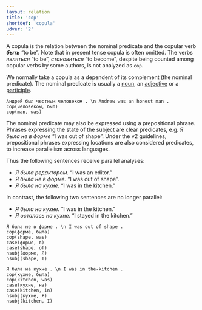 ```yaml
---
layout: relation
title: 'cop'
shortdef: 'copula'
udver: '2'
---
```


A copula is the relation between the nominal predicate and
the copular verb _<b>быть</b>_ “to be”. Note that in present tense copula is often omitted. 
The verbs _являться_ “to be”, _становиться_ “to become”, despite being counted among copular verbs by some authors,
is not analyzed as `cop`.

We normally take a copula as a dependent of its complement (the nominal predicate).
The nominal predicate is usually a [noun](ru-pos/NOUN), an [adjective](ru-pos/ADJ)
or a <a href="../feat/VerbForm.html#part-participle">participle</a>.

~~~ sdparse
Андрей был честным человеком . \n Andrew was an honest man .
cop(человеком, был)
cop(man, was)
~~~

The nominal predicate may also be expressed using a prepositional phrase.
Phrases expressing the state of the subject are clear predicates, e.g. _Я была не в форме_ “I was out of shape”.
Under the v2 guidelines, prepositional phrases expressing locations are also considered predicates, to increase parallelism across languages.

Thus the following sentences receive parallel analyses:

- _Я была редактором._ “I was an editor.”
- _Я была не в форме._ “I was out of shape”.
- _Я была на кухне._ “I was in the kitchen.”

In contrast, the following two sentences are no longer parallel:

- _Я была на кухне._ “I was in the kitchen.”
- _Я осталась на кухне._ “I stayed in the kitchen.”

~~~ sdparse
Я была не в форме . \n I was out of shape .
cop(форме, была)
cop(shape, was)
case(форме, в)
case(shape, of)
nsubj(форме, Я)
nsubj(shape, I)
~~~

~~~ sdparse
Я была на кухне . \n I was in the-kitchen .
cop(кухне, была)
cop(kitchen, was)
case(кухне, на)
case(kitchen, in)
nsubj(кухне, Я)
nsubj(kitchen, I)
~~~

<!-- Interlanguage links updated So kvě 14 19:03:20 CEST 2022 -->
